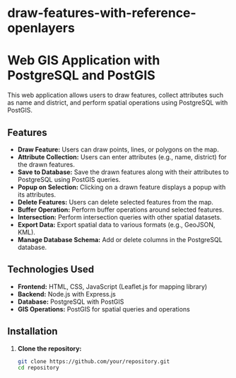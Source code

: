 # draw-features-with-reference-openlayers

# Web GIS Application with PostgreSQL and PostGIS

This web application allows users to draw features, collect attributes such as name and district, and perform spatial operations using PostgreSQL with PostGIS.

## Features

- **Draw Feature:** Users can draw points, lines, or polygons on the map.
- **Attribute Collection:** Users can enter attributes (e.g., name, district) for the drawn features.
- **Save to Database:** Save the drawn features along with their attributes to PostgreSQL using PostGIS queries.
- **Popup on Selection:** Clicking on a drawn feature displays a popup with its attributes.
- **Delete Features:** Users can delete selected features from the map.
- **Buffer Operation:** Perform buffer operations around selected features.
- **Intersection:** Perform intersection queries with other spatial datasets.
- **Export Data:** Export spatial data to various formats (e.g., GeoJSON, KML).
- **Manage Database Schema:** Add or delete columns in the PostgreSQL database.

## Technologies Used

- **Frontend:** HTML, CSS, JavaScript (Leaflet.js for mapping library)
- **Backend:** Node.js with Express.js
- **Database:** PostgreSQL with PostGIS
- **GIS Operations:** PostGIS for spatial queries and operations

## Installation

1. **Clone the repository:**

   ```bash
   git clone https://github.com/your/repository.git
   cd repository
